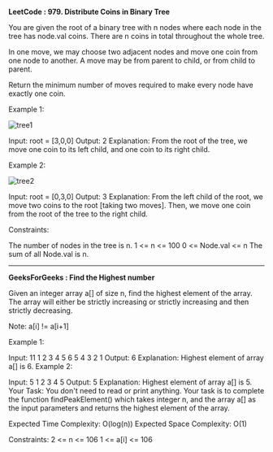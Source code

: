**LeetCode : 979. Distribute Coins in Binary Tree**

You are given the root of a binary tree with n nodes where each node in the tree has node.val coins. There are n coins in total throughout the whole tree.

In one move, we may choose two adjacent nodes and move one coin from one node to another. A move may be from parent to child, or from child to parent.

Return the minimum number of moves required to make every node have exactly one coin.

 

Example 1:

![tree1](https://github.com/NilayKantharia/100-Days-Coding-Challenge/assets/125391394/adbf2fc5-d049-4fda-966e-a0c4242c3cb2)


Input: root = [3,0,0]
Output: 2
Explanation: From the root of the tree, we move one coin to its left child, and one coin to its right child.


Example 2:

![tree2](https://github.com/NilayKantharia/100-Days-Coding-Challenge/assets/125391394/1ee195c3-ac72-45cd-b2ed-bd205b4ab270)



Input: root = [0,3,0]
Output: 3
Explanation: From the left child of the root, we move two coins to the root [taking two moves]. Then, we move one coin from the root of the tree to the right child.
 

Constraints:

The number of nodes in the tree is n.
1 <= n <= 100
0 <= Node.val <= n
The sum of all Node.val is n.

****

**GeeksForGeeks : Find the Highest number**

Given an integer array a[] of size n, find the highest element of the array. The array will either be strictly increasing or strictly increasing and then strictly decreasing.

Note: a[i] != a[i+1] 

Example 1:

Input:
11
1 2 3 4 5 6 5 4 3 2 1
Output: 
6
Explanation: 
Highest element of array a[] is 6.
Example 2:

Input:
5
1 2 3 4 5
Output:
5
Explanation: 
Highest element of array a[] is 5.
Your Task:
You don't need to read or print anything. Your task is to complete the function findPeakElement() which takes integer n, and the array a[] as the input parameters and returns the highest element of the array.

Expected Time Complexity: O(log(n))
Expected Space Complexity: O(1)

Constraints:
2 <= n <= 106
1 <= a[i] <= 106
